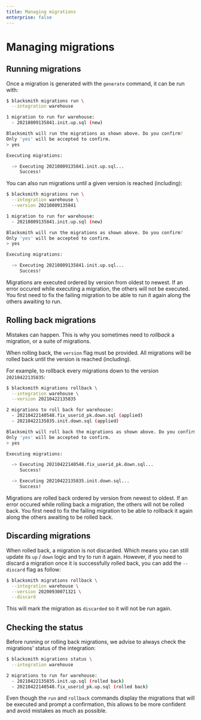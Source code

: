 ```yaml
---
title: Managing migrations
enterprise: false
---
```


# Managing migrations

## Running migrations

Once a migration is generated with the `generate` command, it can be run with:
```bash
$ blacksmith migrations run \
  --integration warehouse

1 migration to run for warehouse:
  - 20210809135841.init.up.sql (new)

Blacksmith will run the migrations as shown above. Do you confirm?
Only 'yes' will be accepted to confirm.
> yes

Executing migrations:

  -> Executing 20210809135841.init.up.sql...
     Success!
```

You can also run migrations until a given version is reached (including):
```bash
$ blacksmith migrations run \
  --integration warehouse \
  --version 20210809135841

1 migration to run for warehouse:
  - 20210809135841.init.up.sql (new)

Blacksmith will run the migrations as shown above. Do you confirm?
Only 'yes' will be accepted to confirm.
> yes

Executing migrations:

  -> Executing 20210809135841.init.up.sql...
     Success!
```

Migrations are executed ordered by version from oldest to newest. If an error
occured while executing a migration, the others will not be executed. You first
need to fix the failing migration to be able to run it again along the others
awaiting to run.

## Rolling back migrations

Mistakes can happen. This is why you sometimes need to *rollback* a migration,
or a suite of migrations.

When rolling back, the `version` flag must be provided. All migrations will be
rolled back until the version is reached (including).

For example, to rollback every migrations down to the version `20210422135835`:
```bash
$ blacksmith migrations rollback \
  --integration warehouse \
  --version 20210422135835

2 migrations to roll back for warehouse:
  - 20210422140548.fix_userid_pk.down.sql (applied)
  - 20210422135835.init.down.sql (applied)

Blacksmith will roll back the migrations as shown above. Do you confirm?
Only 'yes' will be accepted to confirm.
> yes

Executing migrations:

  -> Executing 20210422140548.fix_userid_pk.down.sql...
     Success!

  -> Executing 20210422135835.init.down.sql...
     Success!
```

Migrations are rolled back ordered by version from newest to oldest. If an error
occured while rolling back a migration, the others will not be rolled back. You
first need to fix the failing migration to be able to rollback it again along the
others awaiting to be rolled back.

## Discarding migrations

When rolled back, a migration is not discarded. Which means you can still update
its `up` / `down` logic and try to run it again. However, if you need to discard
a migration once it is successfully rolled back, you can add the `--discard` flag
as follow:
```bash
$ blacksmith migrations rollback \
  --integration warehouse \
  --version 20200930071321 \
  --discard
```

This will mark the migration as `discarded` so it will not be run again.

## Checking the status

Before running or rolling back migrations, we advise to always check the
migrations' status of the integration:
```bash
$ blacksmith migrations status \
  --integration warehouse

2 migrations to run for warehouse:
  - 20210422135835.init.up.sql (rolled back)
  - 20210422140548.fix_userid_pk.up.sql (rolled back)
```

Even though the `run` and `rollback` commands display the migrations that will
be executed and prompt a confirmation, this allows to be more confident and avoid
mistakes as much as possible.
